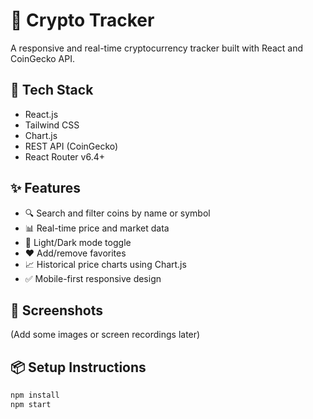 # 🧮 Crypto Tracker

A responsive and real-time cryptocurrency tracker built with React and CoinGecko API.

## 🔧 Tech Stack
- React.js
- Tailwind CSS
- Chart.js
- REST API (CoinGecko)
- React Router v6.4+

## ✨ Features
- 🔍 Search and filter coins by name or symbol
- 📊 Real-time price and market data
- 🌙 Light/Dark mode toggle
- ❤️ Add/remove favorites
- 📈 Historical price charts using Chart.js
- ✅ Mobile-first responsive design

## 📸 Screenshots
(Add some images or screen recordings later)

## 📦 Setup Instructions
```bash
npm install
npm start
